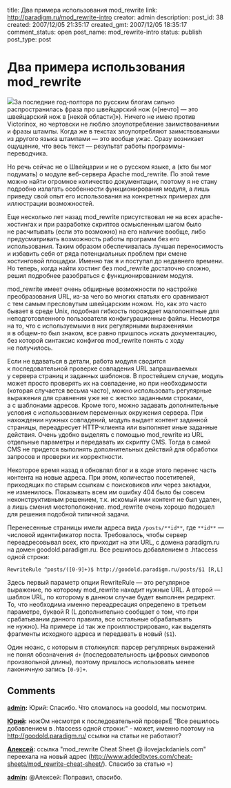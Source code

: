title: Два примера использования mod_rewrite
link: http://paradigm.ru/mod_rewrite-intro
creator: admin
description:
post_id: 38
created: 2007/12/05 21:35:17
created_gmt: 2007/12/05 18:35:17
comment_status: open
post_name: mod_rewrite-intro
status: publish
post_type: post

# Два примера использования mod_rewrite

![](/media/swiss_army_knife.png)За последние год-полтора по русским блогам сильно распространилась фраза про швейцарский нож («[нечто] — это швейцарский нож в [некой области]»). Ничего не имею против Victorinox, но чертовски не люблю злоупотребление заимствованиями и фразы штампы. Когда же в текстах злоупотребляют заимствоваными из другого языка штампами — это вообще ужас. Сразу возникает ощущение, что весь текст — результат работы программы-переводчика.

Но речь сейчас не о Швейцарии и не о русском языке, а (кто бы мог подумать) о модуле веб-сервера Apache mod_rewrite. По этой теме можно найти огромное количество документации, поэтому я не стану подробно излагать особенности функционирования модуля, а лишь приведу свой опыт его использования на конкретных примерах для иллюстрации возможностей.

Еще несколько лет назад mod_rewrite присутствовал не на всех apache-хостингах и при разработке скриптов осмысленным шагом было не расчитывать (если это возможно) на его наличие вообще, либо предусматривать возможность работы программ без его использования. Таким образом обеспечивалась лучшая переносимость и избавить себя от ряда потенциальных проблем при смене хостинговой площадки. Именно так я и поступал до недавнего времени. Но теперь, когда найти хостинг без mod_rewrite достаточно сложно, решил подробнее разобраться с функционированием модуля.

mod_rewrite имеет очень обширные возможности по настройке преобразования URL, из-за чего во многих статьях его сравнивают с тем самым пресловутым швейцарским ножом. Но, как это часто бывает в среде Unix, подобная гибкость порождает малопонятные для неподготовленного пользователя конфигурационные файлы. Несмотря на то, что с используемыми в них регулярными выражениями я в общем-то был знаком, все равно пришлось искать документацию, без которой синтаксис конфигов mod_rewrite понять с ходу не получилось.

Если не вдаваться в детали, работа модуля сводится к последовательной проверке совпадения URL запрашиваемых у сервера страниц и заданных шаблонов. В простейшем случае, модуль может просто проверять их на совпадение, но при необходимости (которая случается весьма часто), можно использовать регулярные выражения для сравнения уже не с жестко заданными строками, а с шаблонами адресов. Кроме того, можно задавать дополнительные условия с использованием переменных окружения сервера. При нахождении нужных совпадений, модуль выдает контент заданной страницы, переадресует HTTP-клиента или выполняет иные заданные действия. Очень удобно выделять с помощью mod_rewrite из URL отдельные параметры и передавать их скрипту CMS. Тогда в самой CMS не придется выполнять дополнительных действий для обработки запросов и проверки их корректности.

Некоторое время назад я обновлял блог и в ходе этого перенес часть контента на новые адреса. При этом, количество посетителей, приходящих по старым ссылкам с поисковиков или через закладки, не изменилось. Показывать всем им ошибку 404 было бы совсем неконструктивным решением, т.к. искомый ими контент не был удален, а лишь сменил местоположение. mod_rewrite очень хорошо подошел для решения подобной типичной задачи.

Перенесенные страницы имели адреса вида `/posts/**id**`, где `**id**` — числовой идентификатор поста. Требовалось, чтобы сервер переадресовывал всех, кто приходит на эти URL, с домена paradigm.ru на домен goodold.paradigm.ru. Все решилось добавлением в .htaccess одной строки:

    RewriteRule ^posts/([0-9]+)$ http://goodold.paradigm.ru/posts/$1 [R,L]

Здесь первый параметр опции RewriteRule — это регулярное выражение, по которому mod_rewrite находит нужные URL. А второй — шаблон URL, по которому в данном случае будет выполнен редирект. То, что необходима именно переадресация определено в третьем параметре, буквой R (L дополнительно сообщает о том, что при срабатывании данного правила, все остальные обрабатывать не нужно). На примере `id` так же проиллюстрировано, как выделять фрагменты исходного адреса и передавать в новый (`$1`).

Один нюанс, с которым я столкнулся: парсер регулярных выражений не понял обозначения `d+` (последовательность цифровых символов произвольной длины), поэтому пришлось использовать менее лаконичную запись `[0-9]+`.

## Comments

**[admin](#41908 "2010/01/08 11:34:26"):** Юрий: Спасибо. Что сломалось на goodold, мы посмотрим.

**[Юрий](#41897 "2010/01/08 04:58:21"):** ножОм несмотря к последовательной проверкЕ "Все решилось добавлением в .htaccess одной строки:" - может, именно поэтому на http://goodold.paradigm.ru/ ссылки на статьи не работают?

**[Алексей](#40598 "2009/12/04 16:37:58"):** ссылка "mod_rewrite Cheat Sheet @ ilovejackdaniels.com" переехала на новый адрес (http://www.addedbytes.com/cheat-sheets/mod_rewrite-cheat-sheet/). Спасибо за статью =)

**[admin](#40602 "2009/12/04 18:29:20"):** @Алексей: Поправил, спасибо.

